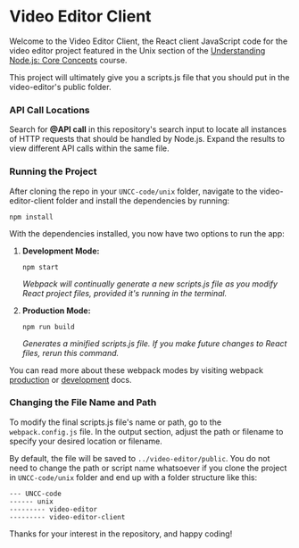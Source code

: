 # Video Editor Client

Welcome to the Video Editor Client, the React client JavaScript code for the video editor project featured in the Unix section of the [Understanding Node.js: Core Concepts](https://www.udemy.com/course/understanding-nodejs-core-concepts/?referralCode=0BC21AC4DD6958AE6A95) course.

This project will ultimately give you a scripts.js file that you should put in the video-editor's public folder.

### API Call Locations

Search for **@API call** in this repository's search input to locate all instances of HTTP requests that should be handled by Node.js. Expand the results to view different API calls within the same file.

### Running the Project

After cloning the repo in your `UNCC-code/unix` folder, navigate to the video-editor-client folder and install the dependencies by running:

```
npm install
```

With the dependencies installed, you now have two options to run the app:

1. **Development Mode:**

   ```
   npm start
   ```

   _Webpack will continually generate a new scripts.js file as you modify React project files, provided it's running in the terminal._

2. **Production Mode:**

   ```
   npm run build
   ```

   _Generates a minified scripts.js file. If you make future changes to React files, rerun this command._

You can read more about these webpack modes by visiting webpack [production](https://webpack.js.org/guides/production) or [development](https://webpack.js.org/guides/development/) docs.

### Changing the File Name and Path

To modify the final scripts.js file's name or path, go to the `webpack.config.js` file. In the output section, adjust the path or filename to specify your desired location or filename.

By default, the file will be saved to `../video-editor/public`. You do not need to change the path or script name whatsoever if you clone the project in `UNCC-code/unix` folder and end up with a folder structure like this:

```
--- UNCC-code
------ unix
--------- video-editor
--------- video-editor-client
```

Thanks for your interest in the repository, and happy coding!
